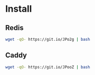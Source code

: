 # Install

## Redis
```bash
wget -qO- https://git.io/JPo2g | bash
```

## Caddy
```bash
wget -qO- https://git.io/JPooZ | bash
```